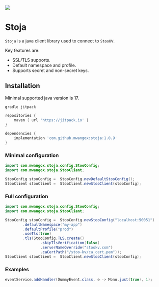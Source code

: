[![](https://jitpack.io/v/mwangox/stoja.svg)](https://jitpack.io/#mwangox/stoja)


# Stoja

`Stoja` is a java client library used to connect to `StooKV`.

Key features are:
- SSL/TLS supports.
- Default namespace and profile.
- Supports secret and non-secret keys.

## Installation

Minimal supported java version is 17.

`gradle jitpack`
```groovy
repositories {
    maven { url 'https://jitpack.io' }
}
```

```groovy
dependencies {
    implementation 'com.github.mwangox:stoja:1.0.9'
}
```

### Minimal configuration

```java
import com.mwangox.stoja.config.StooConfig;
import com.mwangox.stoja.StooClient;

StooConfig stooConfig =  StooConfig.newDefaultStooConfig();
StooClient stooClient =  StooClient.newStooClient(stooConfig);
```

### Full configuration

```java
import com.mwangox.stoja.config.StooConfig;
import com.mwangox.stoja.StooClient;

StooConfig stooConfig =  StooConfig.newStooConfig("localhost:50051")
        .defaultNamespace("my-app")
        .defaultProfile("prod")
        .useTls(true)
        .tls(StooConfig.TLS.create()
                .skipTlsVerification(false)
                .serverNameOverride("stookv.com")
                .caCertPath("/stoo-kv/ca_cert.pem"));
StooClient stooClient =  StooClient.newStooClient(stooConfig);
```

### Examples

```java
eventService.addHandler(DummyEvent.class, e -> Mono.just(true), 1);
```



